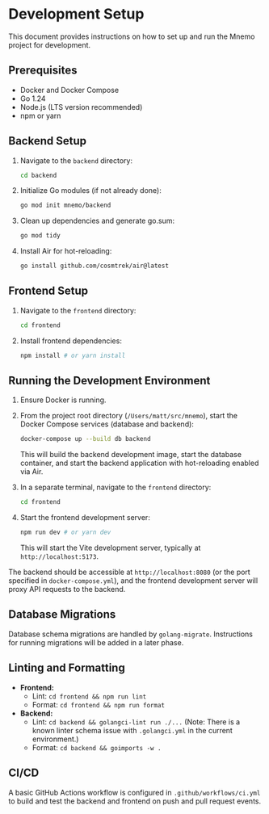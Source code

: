 # Development Setup

This document provides instructions on how to set up and run the Mnemo project for development.

## Prerequisites

- Docker and Docker Compose
- Go 1.24
- Node.js (LTS version recommended)
- npm or yarn

## Backend Setup

1. Navigate to the `backend` directory:
   ```bash
   cd backend
   ```
2. Initialize Go modules (if not already done):
   ```bash
   go mod init mnemo/backend
   ```
3. Clean up dependencies and generate go.sum:
   ```bash
   go mod tidy
   ```
4. Install Air for hot-reloading:
   ```bash
   go install github.com/cosmtrek/air@latest
   ```

## Frontend Setup

1. Navigate to the `frontend` directory:
   ```bash
   cd frontend
   ```
2. Install frontend dependencies:
   ```bash
   npm install # or yarn install
   ```

## Running the Development Environment

1. Ensure Docker is running.
2. From the project root directory (`/Users/matt/src/mnemo`), start the Docker Compose services (database and backend):

   ```bash
   docker-compose up --build db backend
   ```

   This will build the backend development image, start the database container, and start the backend application with hot-reloading enabled via Air.

3. In a separate terminal, navigate to the `frontend` directory:
   ```bash
   cd frontend
   ```
4. Start the frontend development server:
   ```bash
   npm run dev # or yarn dev
   ```
   This will start the Vite development server, typically at `http://localhost:5173`.

The backend should be accessible at `http://localhost:8080` (or the port specified in `docker-compose.yml`), and the frontend development server will proxy API requests to the backend.

## Database Migrations

Database schema migrations are handled by `golang-migrate`. Instructions for running migrations will be added in a later phase.

## Linting and Formatting

- **Frontend:**
  - Lint: `cd frontend && npm run lint`
  - Format: `cd frontend && npm run format`
- **Backend:**
  - Lint: `cd backend && golangci-lint run ./...` (Note: There is a known linter schema issue with `.golangci.yml` in the current environment.)
  - Format: `cd backend && goimports -w .`

## CI/CD

A basic GitHub Actions workflow is configured in `.github/workflows/ci.yml` to build and test the backend and frontend on push and pull request events.
